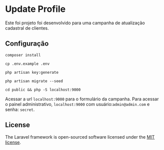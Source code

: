 # Update Profile

Este foi projeto foi desenvolvido para uma campanha de atualização cadastral de clientes.

## Configuração

```composer install```

```cp .env.example .env```

```php artisan key:generate``` 

```php artisan migrate --seed```

```cd public && php -S localhost:9000```

Acessar a url ```localhost:9000``` para o formulário da campanha.
Para acessar o painel administrativo, ```localhost:9000``` com usuário:```admin@admin.com``` e senha: ```secret```.

## License

The Laravel framework is open-sourced software licensed under the [MIT license](http://opensource.org/licenses/MIT).
